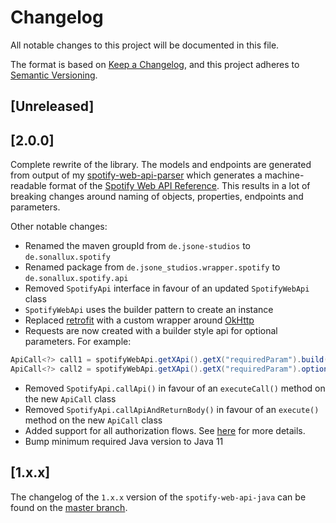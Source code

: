 # Changelog
All notable changes to this project will be documented in this file.

The format is based on [Keep a Changelog](https://keepachangelog.com/en/1.0.0/),
and this project adheres to [Semantic Versioning](https://semver.org/spec/v2.0.0.html).

## [Unreleased]

## [2.0.0]
Complete rewrite of the library. The models and endpoints are generated from output of my [spotify-web-api-parser](https://github.com/sonallux/spotify-web-api) which generates a machine-readable format of the [Spotify Web API Reference](https://developer.spotify.com/documentation/web-api/reference). This results in a lot of breaking changes around naming of objects, properties, endpoints and parameters. 

Other notable changes:

- Renamed the maven groupId from `de.jsone-studios` to `de.sonallux.spotify`
- Renamed package from `de.jsone_studios.wrapper.spotify` to `de.sonallux.spotify.api`
- Removed `SpotifyApi` interface in favour of an updated `SpotifyWebApi` class
- `SpotifyWebApi` uses the builder pattern to create an instance
- Replaced [retrofit](https://square.github.io/retrofit) with a custom wrapper around [OkHttp](https://square.github.io/okhttp)
- Requests are now created with a builder style api for optional parameters. For example:
```java
ApiCall<?> call1 = spotifyWebApi.getXApi().getX("requiredParam").build();
ApiCall<?> call2 = spotifyWebApi.getXApi().getX("requiredParam").optionalParam1("Y").build();
```
- Removed `SpotifyApi.callApi()` in favour of an `executeCall()` method on the new `ApiCall` class
- Removed `SpotifyApi.callApiAndReturnBody()` in favour of an `execute()` method on the new `ApiCall` class
- Added support for all authorization flows. See [here](https://github.com/sonallux/spotify-web-api-java/tree/main#authorization) for more details.
- Bump minimum required Java version to Java 11

## [1.x.x]
The changelog of the `1.x.x` version of the `spotify-web-api-java` can be found on the [master branch](https://github.com/sonallux/spotify-web-api-java/blob/master/CHANGELOG.md).
